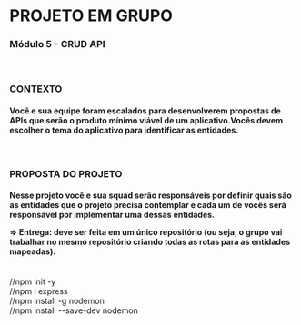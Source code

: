<h1>PROJETO EM GRUPO</h1>

<h3>Módulo 5 – CRUD API<h3>

<br>

<p>CONTEXTO</p>
<p><h4>Você e sua equipe foram escalados para desenvolverem propostas de APIs que serão o produto mínimo viável de um aplicativo.Vocês devem escolher o tema do aplicativo para identificar as entidades.</h4></p>

<br>

<p><h3>PROPOSTA DO PROJETO</h3></p>
<p><h4>Nesse projeto você e sua squad serão responsáveis por definir quais são as entidades que o projeto precisa contemplar e cada um de vocês será responsável por implementar uma dessas entidades.</p>

<p>⇒ Entrega: deve ser feita em um único repositório (ou seja, o grupo vai trabalhar no mesmo repositório criando todas as rotas para as entidades mapeadas).</h4></p>






<br>
//npm init -y
<br>
//npm i express
<br>
//npm install -g nodemon
<br>
//npm install --save-dev nodemon
